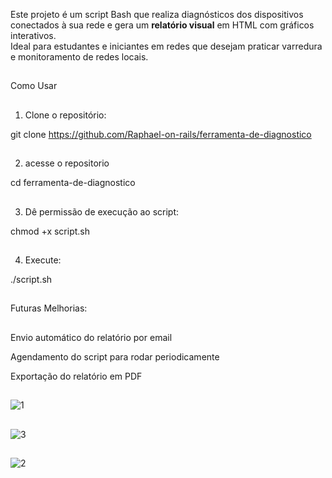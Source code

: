 Este projeto é um script Bash que realiza diagnósticos dos dispositivos conectados à sua rede e gera um **relatório visual** em HTML com gráficos interativos.  
Ideal para estudantes e iniciantes em redes que desejam praticar varredura e monitoramento de redes locais.
##

##
Como Usar
##
1. Clone o repositório:


  git clone https://github.com/Raphael-on-rails/ferramenta-de-diagnostico
##

2. acesse o repositorio
   
  cd ferramenta-de-diagnostico
##
3. Dê permissão de execução ao script:

  chmod +x script.sh
  ##

4. Execute:

  ./script.sh


##


##
Futuras Melhorias:

##
Envio automático do relatório por email


Agendamento do script para rodar periodicamente


Exportação do relatório em PDF
##


##
![1](https://github.com/user-attachments/assets/9f8b0755-d7b0-4f26-a494-a5519dcf5b6a)
##

![3](https://github.com/user-attachments/assets/2f834600-78ed-4f57-9a43-bb2baa3d9c8e)
##

![2](https://github.com/user-attachments/assets/fbaab483-7521-4581-8260-5a3bfd10d365)
##

